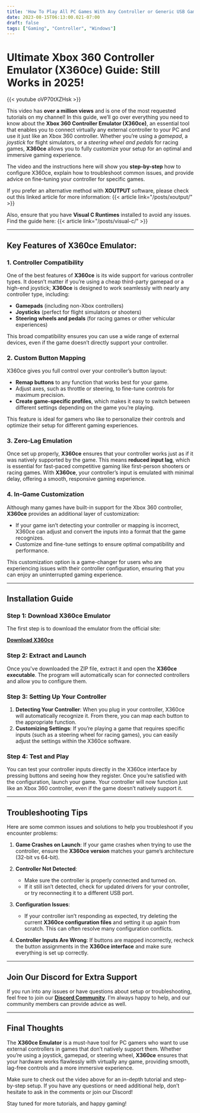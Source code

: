```yaml
---
title: 'How To Play All PC Games With Any Controller or Generic USB Gamepad [X360CE]'
date: 2023-08-15T06:13:00.021-07:00
draft: false  
tags: ["Gaming", "Controller", "Windows"]
---
```

# Ultimate Xbox 360 Controller Emulator (X360ce) Guide: Still Works in 2025!

{{< youtube oVP70tXZHsk >}}

This video has **over a million views** and is one of the most requested tutorials on my channel! In this guide, we’ll go over everything you need to know about the **Xbox 360 Controller Emulator (X360ce)**, an essential tool that enables you to connect virtually any external controller to your PC and use it just like an Xbox 360 controller. Whether you’re using a *gamepad*, a *joystick* for flight simulators, or a *steering wheel and pedals* for racing games, **X360ce** allows you to fully customize your setup for an optimal and immersive gaming experience.

The video and the instructions here will show you **step-by-step** how to configure X360ce, explain how to troubleshoot common issues, and provide advice on fine-tuning your controller for specific games. 

If you prefer an alternative method with **XOUTPUT** software, please check out this linked article for more information:
{{< article link="/posts/xoutput/" >}}

Also, ensure that you have **Visual C Runtimes** installed to avoid any issues. Find the guide here:
{{< article link="/posts/visual-c/" >}}

---

## Key Features of X360ce Emulator:

### 1. **Controller Compatibility**
One of the best features of **X360ce** is its wide support for various controller types. It doesn’t matter if you’re using a cheap third-party gamepad or a high-end joystick; **X360ce** is designed to work seamlessly with nearly any controller type, including:
   - **Gamepads** (including non-Xbox controllers)
   - **Joysticks** (perfect for flight simulators or shooters)
   - **Steering wheels and pedals** (for racing games or other vehicular experiences)

This broad compatibility ensures you can use a wide range of external devices, even if the game doesn’t directly support your controller.

### 2. **Custom Button Mapping**
X360ce gives you full control over your controller’s button layout:
   - **Remap buttons** to any function that works best for your game.
   - Adjust axes, such as throttle or steering, to fine-tune controls for maximum precision.
   - **Create game-specific profiles**, which makes it easy to switch between different settings depending on the game you’re playing.

This feature is ideal for gamers who like to personalize their controls and optimize their setup for different gaming experiences.

### 3. **Zero-Lag Emulation**
Once set up properly, **X360ce** ensures that your controller works just as if it was natively supported by the game. This means **reduced input lag**, which is essential for fast-paced competitive gaming like first-person shooters or racing games. With **X360ce**, your controller’s input is emulated with minimal delay, offering a smooth, responsive gaming experience.

### 4. **In-Game Customization**
Although many games have built-in support for the Xbox 360 controller, **X360ce** provides an additional layer of customization:
   - If your game isn’t detecting your controller or mapping is incorrect, X360ce can adjust and convert the inputs into a format that the game recognizes.
   - Customize and fine-tune settings to ensure optimal compatibility and performance.

This customization option is a game-changer for users who are experiencing issues with their controller configuration, ensuring that you can enjoy an uninterrupted gaming experience.

---

## Installation Guide

### Step 1: **Download X360ce Emulator**
The first step is to download the emulator from the official site:

[**Download X360ce**](https://www.x360ce.com/)

### Step 2: **Extract and Launch**
Once you've downloaded the ZIP file, extract it and open the **X360ce executable**. The program will automatically scan for connected controllers and allow you to configure them.

### Step 3: **Setting Up Your Controller**
1. **Detecting Your Controller**: When you plug in your controller, X360ce will automatically recognize it. From there, you can map each button to the appropriate function.
2. **Customizing Settings**: If you’re playing a game that requires specific inputs (such as a steering wheel for racing games), you can easily adjust the settings within the X360ce software.

### Step 4: **Test and Play**
You can test your controller inputs directly in the X360ce interface by pressing buttons and seeing how they register. Once you’re satisfied with the configuration, launch your game. Your controller will now function just like an Xbox 360 controller, even if the game doesn’t natively support it.

---

## Troubleshooting Tips

Here are some common issues and solutions to help you troubleshoot if you encounter problems:

1. **Game Crashes on Launch**: If your game crashes when trying to use the controller, ensure the **X360ce version** matches your game’s architecture (32-bit vs 64-bit).
   
2. **Controller Not Detected**: 
   - Make sure the controller is properly connected and turned on.
   - If it still isn’t detected, check for updated drivers for your controller, or try reconnecting it to a different USB port.

3. **Configuration Issues**: 
   - If your controller isn’t responding as expected, try deleting the current **X360ce configuration files** and setting it up again from scratch. This can often resolve many configuration conflicts.

4. **Controller Inputs Are Wrong**: If buttons are mapped incorrectly, recheck the button assignments in the **X360ce interface** and make sure everything is set up correctly.

---

## Join Our Discord for Extra Support

If you run into any issues or have questions about setup or troubleshooting, feel free to join our **[Discord Community](https://discord.com/invite/3Ypxd223fk)**. I’m always happy to help, and our community members can provide advice as well.

---

## Final Thoughts

The **X360ce Emulator** is a must-have tool for PC gamers who want to use external controllers in games that don’t natively support them. Whether you’re using a joystick, gamepad, or steering wheel, **X360ce** ensures that your hardware works flawlessly with virtually any game, providing smooth, lag-free controls and a more immersive experience.

Make sure to check out the video above for an in-depth tutorial and step-by-step setup. If you have any questions or need additional help, don’t hesitate to ask in the comments or join our Discord!

Stay tuned for more tutorials, and happy gaming!

